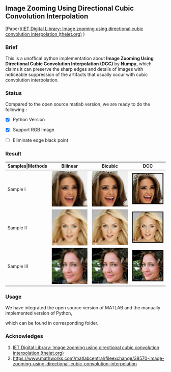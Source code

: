 ## Image Zooming Using Directional Cubic Convolution Interpolation

[Paper]([IET Digital Library: Image zooming using directional cubic convolution interpolation (theiet.org)](https://digital-library.theiet.org/content/journals/10.1049/iet-ipr.2011.0534) )



### Brief

This is a unoffical python implementation about **Image Zooming Using Directional Cubic Convolution Interpolation (DCC)** by **Numpy**, which claims it can preserve the sharp edges and details of
images with noticeable suppression of the artifacts that usually occur with cubic convolution interpolation.  



### Status

Compared to the open source matlab version, we are ready to do the following :

-   [x] Python Version
-   [x] Support RGB Image 
-   [ ] Eliminate edge black point



### Result

| Samples\|Methods | Bilinear                                        | Bicubic                                       | DCC                                               |
| ---------------- | ----------------------------------------------- | --------------------------------------------- | ------------------------------------------------- |
| Sample I         | ![00000_bilinear](.\data\sr\00000_bilinear.png) | ![00000_bicubic](.\data\sr\00000_bicubic.png) | ![00000_dcc_numpy](.\data\sr\00000_dcc_numpy.png) |
| Sample II        | ![00001_bilinear](.\data\sr\00001_bilinear.png) | ![00001_bicubic](.\data\sr\00001_bicubic.png) | ![00001_dcc_numpy](.\data\sr\00001_dcc_numpy.png) |
| Sample III       | ![00002_bilinear](.\data\sr\00002_bilinear.png) | ![00002_bicubic](.\data\sr\00002_bicubic.png) | ![00002_dcc_numpy](.\data\sr\00002_dcc_numpy.png) |



###  Usage

We have integrated the open source version of MATLAB and the manually implemented version of Python,

which can be found in corresponding folder.



### Acknowledges

1. [IET Digital Library: Image zooming using directional cubic convolution interpolation (theiet.org)](https://digital-library.theiet.org/content/journals/10.1049/iet-ipr.2011.0534)
2. https://www.mathworks.com/matlabcentral/fileexchange/38570-image-zooming-using-directional-cubic-convolution-interpolation



